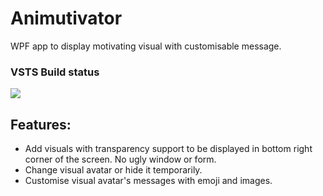 # Animutivator
WPF app to display motivating visual with customisable message.

### VSTS Build status
[<img src="https://bw-idencrazides.visualstudio.com/_apis/public/build/definitions/40fe5613-3b38-4e5a-a56e-117aed6db035/2/badge"/>](https://bw-idencrazides.visualstudio.com/_apis/public/build/definitions/40fe5613-3b38-4e5a-a56e-117aed6db035/2/badge)

## Features:
* Add visuals with transparency support to be displayed in bottom right corner of the screen. No ugly window or form.
* Change visual avatar or hide it temporarily.
* Customise visual avatar's messages with emoji and images.
